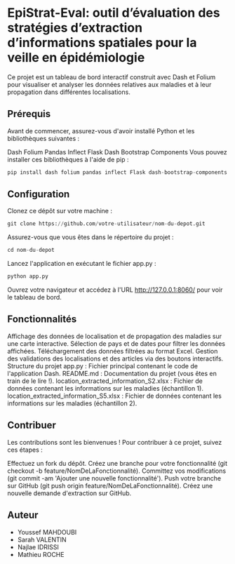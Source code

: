 # EpiStrat-Eval: outil d’évaluation des stratégies d’extraction d’informations spatiales pour la veille en épidémiologie
Ce projet est un tableau de bord interactif construit avec Dash et Folium pour visualiser et analyser les données relatives aux maladies et à leur propagation dans différentes localisations.

## Prérequis
Avant de commencer, assurez-vous d'avoir installé Python et les bibliothèques suivantes :

Dash
Folium
Pandas
Inflect
Flask
Dash Bootstrap Components
Vous pouvez installer ces bibliothèques à l'aide de pip :
```python
pip install dash folium pandas inflect Flask dash-bootstrap-components
```
## Configuration
Clonez ce dépôt sur votre machine :
```python
git clone https://github.com/votre-utilisateur/nom-du-depot.git
```
Assurez-vous que vous êtes dans le répertoire du projet :
```python
cd nom-du-depot
```
Lancez l'application en exécutant le fichier app.py :
```python
python app.py
```
Ouvrez votre navigateur et accédez à l'URL http://127.0.0.1:8060/ pour voir le tableau de bord.
## Fonctionnalités
Affichage des données de localisation et de propagation des maladies sur une carte interactive.
Sélection de pays et de dates pour filtrer les données affichées.
Téléchargement des données filtrées au format Excel.
Gestion des validations des localisations et des articles via des boutons interactifs.
Structure du projet
app.py : Fichier principal contenant le code de l'application Dash.
README.md : Documentation du projet (vous êtes en train de le lire !).
location_extracted_information_S2.xlsx : Fichier de données contenant les informations sur les maladies (échantillon 1).
location_extracted_information_S5.xlsx : Fichier de données contenant les informations sur les maladies (échantillon 2).
## Contribuer
Les contributions sont les bienvenues ! Pour contribuer à ce projet, suivez ces étapes :

Effectuez un fork du dépôt.
Créez une branche pour votre fonctionnalité (git checkout -b feature/NomDeLaFonctionnalité).
Committez vos modifications (git commit -am 'Ajouter une nouvelle fonctionnalité').
Push votre branche sur GitHub (git push origin feature/NomDeLaFonctionnalité).
Créez une nouvelle demande d'extraction sur GitHub.
## Auteur
- Youssef MAHDOUBI
- Sarah VALENTIN
- Najlae IDRISSI
- Mathieu ROCHE
